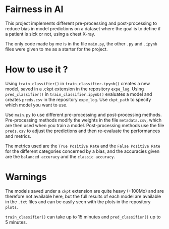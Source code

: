 # Fairness in AI

This project implements different pre-processing and post-processing to reduce bias in model predictions on a dataset where the goal is to define if a patient is sick or not, using a chest X-ray.

The only code made by me is in the file `main.py`, the other `.py` and `.ipynb` files were given to me as a starter for the project.

# How to use it ?

Using `train_classifier()` in `train_classifier.ipynb()` creates a new model, saved in a .ckpt extension in the repository `expe_log`.
Using `pred_classifier()` in `train_classifier.ipynb()` evaluates a model and creates `preds.csv` in the repository `expe_log`. Use `ckpt_path` to specify which model you want to use.

Use `main.py` to use different pre-processing and post-processing methods. Pre-processing methods modify the weights in the file `metadata.csv`, which are then used when you train a model. Post-processing methods use the file `preds.csv` to adjust the predictions and then re-evaluate the performances and metrics. 

The metrics used are the `True Positive Rate` and the `False Positive Rate` for the different categories concerned by a bias, and the accuracies given are the `balanced accuracy` and the `classic accuracy`.

# Warnings

The models saved under a `ckpt` extension are quite heavy (+100Mo) and are therefore not available here, but the full results of each model are available in the `.txt` files and can be easily seen with the plots in the repository `plots`.

`train_classifier()` can take up to 15 minutes and `pred_classifier()` up to 5 minutes.
